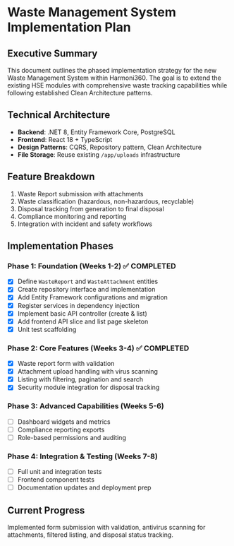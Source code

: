 # Waste Management System Implementation Plan

## Executive Summary
This document outlines the phased implementation strategy for the new Waste Management System within Harmoni360. The goal is to extend the existing HSE modules with comprehensive waste tracking capabilities while following established Clean Architecture patterns.

## Technical Architecture
- **Backend**: .NET 8, Entity Framework Core, PostgreSQL
- **Frontend**: React 18 + TypeScript
- **Design Patterns**: CQRS, Repository pattern, Clean Architecture
- **File Storage**: Reuse existing `/app/uploads` infrastructure

## Feature Breakdown
1. Waste Report submission with attachments
2. Waste classification (hazardous, non-hazardous, recyclable)
3. Disposal tracking from generation to final disposal
4. Compliance monitoring and reporting
5. Integration with incident and safety workflows

## Implementation Phases
### Phase 1: Foundation (Weeks 1-2) ✅ COMPLETED
- [x] Define `WasteReport` and `WasteAttachment` entities
- [x] Create repository interface and implementation
- [x] Add Entity Framework configurations and migration
- [x] Register services in dependency injection
- [x] Implement basic API controller (create & list)
- [x] Add frontend API slice and list page skeleton
- [x] Unit test scaffolding

### Phase 2: Core Features (Weeks 3-4) ✅ COMPLETED
- [x] Waste report form with validation
- [x] Attachment upload handling with virus scanning
- [x] Listing with filtering, pagination and search
- [x] Security module integration for disposal tracking

### Phase 3: Advanced Capabilities (Weeks 5-6)
- [ ] Dashboard widgets and metrics
- [ ] Compliance reporting exports
- [ ] Role-based permissions and auditing

### Phase 4: Integration & Testing (Weeks 7-8)
- [ ] Full unit and integration tests
- [ ] Frontend component tests
- [ ] Documentation updates and deployment prep

## Current Progress
Implemented form submission with validation, antivirus scanning for attachments, filtered listing, and disposal status tracking.
